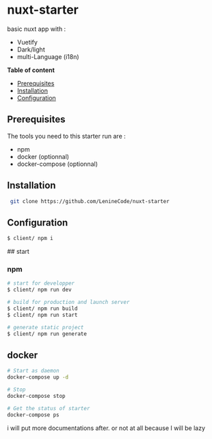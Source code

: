 # nuxt-starter

basic nuxt app with :
* Vuetify
* Dark/light
* multi-Language (i18n)

**Table of content**
- [Prerequisites](#prerequisites)
- [Installation](#Installation)
- [Configuration](#Configuration)
## Prerequisites

The tools you need to this starter run are :
* npm
* docker (optionnal)
* docker-compose (optionnal)
## Installation

```bash
 git clone https://github.com/LenineCode/nuxt-starter 
```
## Configuration

```bash 
$ client/ npm i  
```

## start

### npm

```bash
# start for developper
$ client/ npm run dev

# build for production and launch server
$ client/ npm run build
$ client/ npm run start

# generate static project
$ client/ npm run generate
```

## docker

```bash
# Start as daemon
docker-compose up -d

# Stop
docker-compose stop

# Get the status of starter
docker-compose ps
```

i will put more documentations after. or not at all because I will be lazy